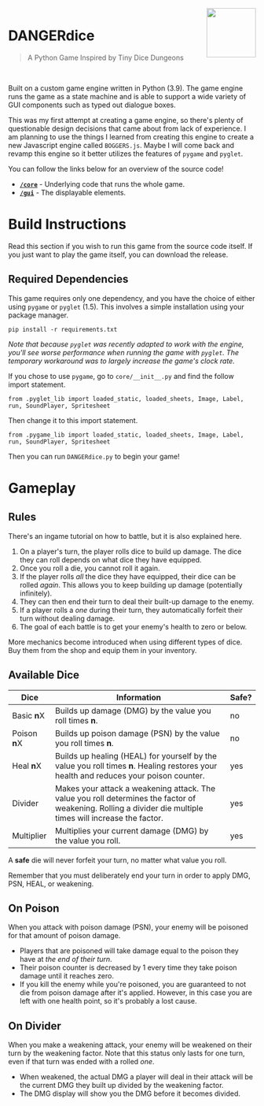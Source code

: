 <img src="docs/assets/icon.ico" height="100" align="right" />

# DANGERdice

> A Python Game Inspired by Tiny Dice Dungeons

<br>

Built on a custom game engine written in Python (3.9). The game engine runs the game as a state machine and 
is able to support a wide variety of GUI components such as typed out dialogue boxes.

This was my first attempt at creating a game engine, so there's plenty of questionable design decisions 
that came about from lack of experience. I am planning to use the things I learned from creating this engine 
to create a new Javascript engine called `BOGGERS.js`. Maybe I will come back and revamp this engine so it
better utilizes the features of `pygame` and `pyglet`. 

You can follow the links below for an overview of the source code!

- [**`/core`**](docs/src/core.md) - Underlying code that runs the whole game.
- [**`/gui`**](docs/src/gui.md) - The displayable elements.

# Build Instructions

Read this section if you wish to run this game from the source code itself. 
If you just want to play the game itself, you can download the release.

## Required Dependencies
This game requires only one dependency, and you have the choice of either using `pygame` or `pyglet` (1.5).
This involves a simple installation using your package manager.

```
pip install -r requirements.txt
```

_Note that because `pyglet` was recently adapted to work with the engine, you'll see worse performance 
when running the game with `pyglet`. The temporary workaround was to largely increase the game's clock rate._

If you chose to use `pygame`, go to `core/__init__.py` and find the follow import statement.
```
from .pyglet_lib import loaded_static, loaded_sheets, Image, Label, run, SoundPlayer, Spritesheet
```
Then change it to this import statement.
```
from .pygame_lib import loaded_static, loaded_sheets, Image, Label, run, SoundPlayer, Spritesheet
```

Then you can run `DANGERdice.py` to begin your game!

# Gameplay

## Rules

There's an ingame tutorial on how to battle, but it is also explained here.

1. On a player's turn, the player rolls dice to build up damage. The dice they can roll depends on what dice they have equipped. 
2. Once you roll a die, you cannot roll it again. 
3. If the player rolls _all_ the dice they have equipped, their dice can be rolled _again_. This allows you to keep building up damage (potentially infinitely).
4. They can then end their turn to deal their built-up damage to the enemy.
5. If a player rolls a _one_ during their turn, they automatically forfeit their turn without dealing damage.
5. The goal of each battle is to get your enemy's health to zero or below.

More mechanics become introduced when using different types of dice. Buy them from the shop and equip them in your inventory.

## Available Dice

Dice | Information | Safe?
---- | ----------- | -----
Basic **n**X | Builds up damage (DMG) by the value you roll times **n**. | no
Poison **n**X | Builds up poison damage (PSN) by the value you roll times **n**. | no
Heal **n**X | Builds up healing (HEAL) for yourself by the value you roll times **n**. Healing restores your health and reduces your poison counter. | yes
Divider | Makes your attack a weakening attack. The value you roll determines the factor of weakening. Rolling a divider die multiple times will increase the factor. | yes
Multiplier | Multiplies your current damage (DMG) by the value you roll. | yes

A **safe** die will never forfeit your turn, no matter what value you roll.

Remember that you must deliberately end your turn in order to apply DMG, PSN, HEAL, or weakening.

## On Poison

When you attack with poison damage (PSN), your enemy will be poisoned for that amount of poison damage.
- Players that are poisoned will take damage equal to the poison they have at _the end of their turn_.
- Their poison counter is decreased by 1 every time they take poison damage until it reaches zero.
- If you kill the enemy while you're poisoned, you are guaranteed to not die from poison damage after it's applied.
However, in this case you are left with one health point, so it's probably a lost cause.

## On Divider

When you make a weakening attack, your enemy will be weakened on their turn by the weakening factor. Note that this status only lasts for one turn, even if that turn was ended with a rolled _one_.
- When weakened, the actual DMG a player will deal in their attack will be the current DMG they built up divided by the weakening factor.
- The DMG display will show you the DMG before it becomes divided.
